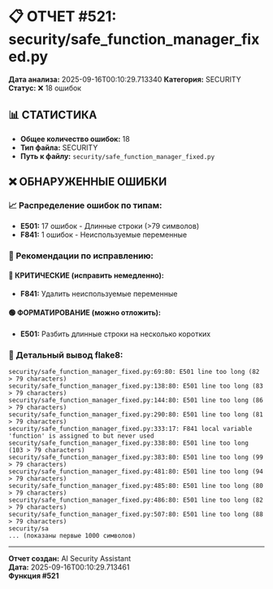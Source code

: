 # 📋 ОТЧЕТ #521: security/safe_function_manager_fixed.py

**Дата анализа:** 2025-09-16T00:10:29.713340
**Категория:** SECURITY
**Статус:** ❌ 18 ошибок

## 📊 СТАТИСТИКА

- **Общее количество ошибок:** 18
- **Тип файла:** SECURITY
- **Путь к файлу:** `security/safe_function_manager_fixed.py`

## ❌ ОБНАРУЖЕННЫЕ ОШИБКИ

### 📈 Распределение ошибок по типам:

- **E501:** 17 ошибок - Длинные строки (>79 символов)
- **F841:** 1 ошибок - Неиспользуемые переменные

### 🎯 Рекомендации по исправлению:

#### 🔴 КРИТИЧЕСКИЕ (исправить немедленно):
- **F841:** Удалить неиспользуемые переменные

#### 🟢 ФОРМАТИРОВАНИЕ (можно отложить):
- **E501:** Разбить длинные строки на несколько коротких

### 📝 Детальный вывод flake8:

```
security/safe_function_manager_fixed.py:69:80: E501 line too long (82 > 79 characters)
security/safe_function_manager_fixed.py:138:80: E501 line too long (83 > 79 characters)
security/safe_function_manager_fixed.py:144:80: E501 line too long (86 > 79 characters)
security/safe_function_manager_fixed.py:290:80: E501 line too long (81 > 79 characters)
security/safe_function_manager_fixed.py:333:17: F841 local variable 'function' is assigned to but never used
security/safe_function_manager_fixed.py:338:80: E501 line too long (103 > 79 characters)
security/safe_function_manager_fixed.py:383:80: E501 line too long (99 > 79 characters)
security/safe_function_manager_fixed.py:481:80: E501 line too long (94 > 79 characters)
security/safe_function_manager_fixed.py:485:80: E501 line too long (80 > 79 characters)
security/safe_function_manager_fixed.py:486:80: E501 line too long (82 > 79 characters)
security/safe_function_manager_fixed.py:507:80: E501 line too long (88 > 79 characters)
security/sa
... (показаны первые 1000 символов)
```

---
**Отчет создан:** AI Security Assistant  
**Дата:** 2025-09-16T00:10:29.713461  
**Функция #521**

